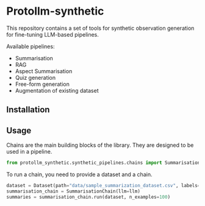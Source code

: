 # Protollm-synthetic

This repository contains a set of tools for synthetic observation generation for fine-tuning LLM-based pipelines.

Available pipelines:
- Summarisation
- RAG
- Aspect Summarisation
- Quiz generation
- Free-form generation
- Augmentation of existing dataset

## Installation


## Usage

Chains are the main building blocks of the library. They are designed to be used in a pipeline.

```python
from protollm_synthetic.synthetic_pipelines.chains import SummarisationChain
``` 

To run a chain, you need to provide a dataset and a chain.

```python
dataset = Dataset(path="data/sample_summarization_dataset.csv", labels=False)
summarisation_chain = SummarisationChain(llm=llm)
summaries = summarisation_chain.run(dataset, n_examples=100)
``` 